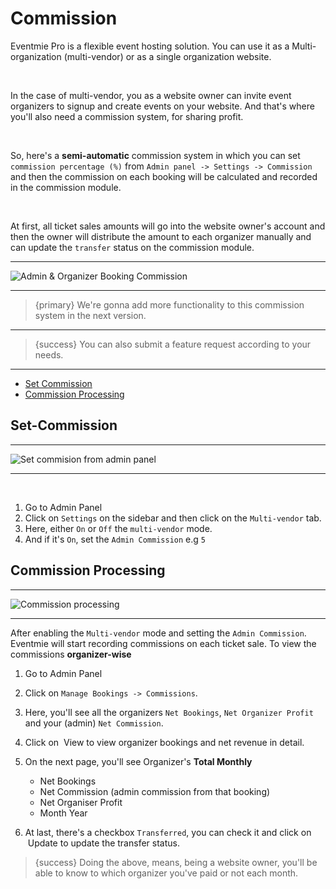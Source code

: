 # Commission

Eventmie Pro is a flexible event hosting solution. You can use it as a Multi-organization (multi-vendor) or as a single organization website. 

<br>

In the case of multi-vendor, you as a website owner can invite event organizers to signup and create events on your website. And that's where you'll also need a commission system, for sharing profit.

<br>

So, here's a **semi-automatic** commission system in which you can set `commission percentage (%)` from `Admin panel -> Settings -> Commission` and then the commission on each booking will be calculated and recorded in the commission module.

<br>

At first, all ticket sales amounts will go into the website owner's account and then the owner will distribute the amount to each organizer manually and can update the `transfer` status on the commission module.

---

![Admin & Organizer Booking Commission](/images/11-commission.jpg "Admin & Organizer Booking Commission")

---

> {primary} We're gonna add more functionality to this commission system in the next version.

---

> {success} You can also submit a feature request according to your needs.

---

- [Set Commission](#Set-Commission)
- [Commission Processing](#Commission-Processing)


<a name="Set-Commission"></a>
## Set-Commission

---

![Set commision from admin panel](/images/13-commission-setting.jpg "Set commision from admin panel")

---

<br>

1. Go to Admin Panel
2. Click on `Settings` on the sidebar and then click on the `Multi-vendor` tab.
3. Here, either `On` or `Off` the `multi-vendor` mode.
4. And if it's `On`, set the `Admin Commission` e.g `5`
  

<a name="Commission-Processing"></a>
## Commission Processing

---

![Commission processing](/images/12-commission-processing.jpg "Commission processing")

---

After enabling the `Multi-vendor` mode and setting the `Admin Commission`. Eventmie will start recording commissions on each ticket sale. To view the commissions **organizer-wise**

1. Go to Admin Panel

2. Click on `Manage Bookings -> Commissions`.

3. Here, you'll see all the organizers `Net Bookings`, `Net Organizer Profit` and your (admin) `Net Commission`.

4. Click on &nbsp;<larecipe-button type="warning" size="sm" rounded>View</larecipe-button> to view organizer bookings and net revenue in detail.

5. On the next page, you'll see Organizer's **Total Monthly** 
    * Net Bookings
    * Net Commission (admin commission from that booking)
    * Net Organiser Profit  
    * Month Year

6. At last, there's a checkbox `Transferred`, you can check it and click on &nbsp;<larecipe-button type="info" size="sm" rounded>Update</larecipe-button> to update the transfer status.


>{success} Doing the above, means, being a website owner, you'll be able to know to which organizer you've paid or not each month.